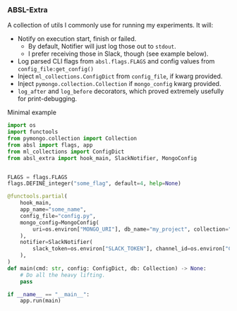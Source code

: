 ### ABSL-Extra

A collection of utils I commonly use for running my experiments.
It will:
- Notify on execution start, finish or failed.
  - By default, Notifier will just log those out to `stdout`.
  - I prefer receiving those in Slack, though (see example below).
- Log parsed CLI flags from `absl.flags.FLAGS` and config values from `config_file:get_config()`
- Inject `ml_collections.ConfigDict` from `config_file`, if kwarg provided.
- Inject `pymongo.collection.Collection` if `mongo_config` kwarg provided.
- `log_after` and `log_before` decorators, which proved extremely usefully for print-debugging.

Minimal example
```python
import os
import functools
from pymongo.collection import Collection
from absl import flags, app
from ml_collections import ConfigDict
from absl_extra import hook_main, SlackNotifier, MongoConfig


FLAGS = flags.FLAGS
flags.DEFINE_integer("some_flag", default=4, help=None)

@functools.partial(
    hook_main,
    app_name="some_name",
    config_file="config.py",
    mongo_config=MongoConfig(
        uri=os.environ["MONGO_URI"], db_name="my_project", collection="experiment_1"
    ),
    notifier=SlackNotifier(
        slack_token=os.environ["SLACK_TOKEN"], channel_id=os.environ["CHANNEL_ID"]
    ),
)
def main(cmd: str, config: ConfigDict, db: Collection) -> None:
    # Do all the heavy lifting. 
    pass

if __name__ == "__main__":
    app.run(main)
```
